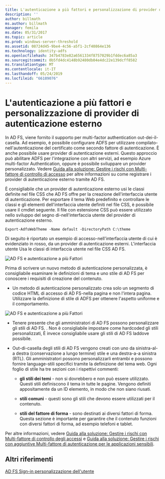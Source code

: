 ```yaml
---
title: L'autenticazione a più fattori e personalizzazione di provider di autenticazione esterno
description: ''
author: billmath
ms.author: billmath
manager: femila
ms.date: 05/31/2017
ms.topic: article
ms.prod: windows-server-threshold
ms.assetid: 08724d45-9be4-4c56-a5f1-2cf40864e136
ms.technology: identity-adfs
ms.openlocfilehash: 347b4783e82a6561334f8757029b1fddec6a85a3
ms.sourcegitcommit: 0b5fd4dc4148b92480db04e4dc22e139dcff8582
ms.translationtype: MT
ms.contentlocale: it-IT
ms.lasthandoff: 05/24/2019
ms.locfileid: "66189076"
---
```

# <a name="multi-factor-authentication-and-external-authentication-providers-customization"></a>L'autenticazione a più fattori e personalizzazione di provider di autenticazione esterno 



In AD FS, viene fornito il supporto per multi-factor authentication out\-dei\-il\-casella. Ad esempio, è possibile configurare ADFS per utilizzare compilato\-nell'autenticazione del certificato come secondo fattore di autenticazione. È anche possibile usare provider di autenticazione esterni. Questo approccio può abilitare ADFS per l'integrazione con altri servizi, ad esempio Azure multi-factor Authentication, oppure è possibile sviluppare un provider personalizzato. Vedere [Guida alla soluzione: Gestire i rischi con Multi\-fattore di controllo di accesso](https://technet.microsoft.com/library/dn280937.aspx) per altre informazioni su come registrare i provider di autenticazione esterno tramite AD FS.  
  
È consigliabile che un provider di autenticazione esterno usi le classi definite nel file CSS che AD FS offre per la creazione dell'interfaccia utente di autenticazione. Per esportare il tema Web predefinito e controllare le classi e gli elementi dell'interfaccia utente definiti nel file CSS, è possibile usare il cmdlet seguente. Il file con estensione CSS può essere utilizzato nello sviluppo del segno di\-nell'interfaccia utente del provider di autenticazione esterno.  
  

    Export-AdfsWebTheme -Name default -DirectoryPath C:\theme  
 
  
Di seguito è riportato un esempio di accesso\-nell'interfaccia utente di cui è evidenziato in rosso, da un provider di autenticazione esterni. L'interfaccia utente Usa le classi di interfaccia utente nel file CSS AD FS.  
  
![AD FS e autenticazione a più Fattori](media/AD-FS-user-sign-in-customization/ADFS_Blue_Custom8.png)  
  
Prima di scrivere un nuovo metodo di autenticazione personalizzata, è consigliabile esaminare le definizioni di tema e uno stile di AD FS per conoscere i requisiti di creazione del contenuto.  
  
-   Un metodo di autenticazione personalizzato crea solo un segmento di codice HTML di accesso di AD FS\-nella pagina e non l'intera pagina. Utilizzare la definizione di stile di ADFS per ottenere l'aspetto uniforme e il comportamento.  
  
![AD FS e autenticazione a più Fattori](media/AD-FS-user-sign-in-customization/ADFS_Blue_Custom9.png)  
  
-   Tenere presente che gli amministratori di AD FS possono personalizzare gli stili di AD FS. . Non è consigliabile impostare come hardcoded gli stili personalizzati, È invece consigliabile usare gli stili di AD FS laddove possibile.  
  
-   Out\-di\-casella degli stili di AD FS vengono creati con uno da sinistra\-al\-a destra \(conservazione a lungo termine\) stile e una destra\-a\-a sinistra \(RTL\). Gli amministratori possono personalizzarli entrambi e possono fornire language\-stili specifici tramite la definizione del tema web. Ogni foglio di stile ha tre sezioni con i rispettivi commenti:  
  
    -   **gli stili dei temi** \- non si dovrebbero e non può essere utilizzato. Questi stili definiscono il tema in tutte le pagine. Vengono definiti appositamente da un ID elemento, in modo che non siano riusati.  
  
    -   **stili comuni** \- questi sono gli stili che devono essere utilizzati per il contenuto.  
  
    -   **stili del fattore di forma** \- sono destinati ai diversi fattori di forma. Questa sezione è importante per garantire che il contenuto funzioni con diversi fattori di forma, ad esempio telefoni e tablet.  
  
Per altre informazioni, vedere [Guida alla soluzione: Gestire i rischi con Multi\-fattore di controllo degli accessi](https://technet.microsoft.com/library/dn280937.aspx) e [Guida alla soluzione: Gestire i rischi con aggiuntive Multi\-fattore di autenticazione per le applicazioni sensibili](https://tnstage.redmond.corp.microsoft.com/library/dn280949.aspx).  

## <a name="additional-references"></a>Altri riferimenti 
[AD FS Sign-in personalizzazione dell'utente](AD-FS-user-sign-in-customization.md) 
